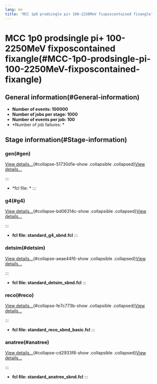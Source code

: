 ```yaml
---
lang: en
title: 'MCC 1p0 prodsingle pi+ 100-2250MeV fixposcontained fixangle'
---
```




MCC 1p0 prodsingle pi+ 100-2250MeV fixposcontained fixangle(#MCC-1p0-prodsingle-pi-100-2250MeV-fixposcontained-fixangle)
=========================================================================================================================================



General information(#General-information) 
----------------------------------------------------------

-   **Number of events: 100000**
-   **Number of jobs per stage: 1000**
-   **Number of events per job: 100**
-   \*Number of job failures: \*



Stage information(#Stage-information) 
------------------------------------------------------



### gen(#gen) 

[View details\...](#){#collapse-51730d1e-show .collapsible
.collapsed}[View details\...](#)

::: 
-   \*fcl file: \*
:::



### g4(#g4) 

[View details\...](#){#collapse-bd06314c-show .collapsible
.collapsed}[View details\...](#)

::: 
-   **fcl file: standard\_g4\_sbnd.fcl**
:::



### detsim(#detsim) 

[View details\...](#){#collapse-aeae44f6-show .collapsible
.collapsed}[View details\...](#)

::: 
-   **fcl file: standard\_detsim\_sbnd.fcl**
:::



### reco(#reco) 

[View details\...](#){#collapse-fe7c773b-show .collapsible
.collapsed}[View details\...](#)

::: 
-   **fcl file: standard\_reco\_sbnd\_basic.fcl**
:::



### anatree(#anatree) 

[View details\...](#){#collapse-cd2933f8-show .collapsible
.collapsed}[View details\...](#)

::: 
-   **fcl file: standard\_anatree\_sbnd.fcl**
:::
